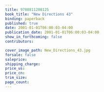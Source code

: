 ```yaml
---
title: 9780811208125
book_title: "New Directions 43"
binding: paperback
published: true
date: 2001-01-01T06:00:03-04:00
publication_date: 2001-01-01T06:00:03-04:00
show_in_forthcoming: false
contributors:

cover_image_path: New_Directions_43.jpg
forsale: false
saleprice:
shipping_charge:
price_us:
price_cn:
trim_size:
page_count:
---
```


